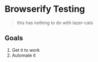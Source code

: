 # Browserify Testing
> this has nothing to do with lazer-cats

## Goals
 1. Get it to work
 2. Automate it
 
